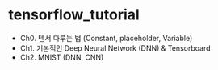 # tensorflow_tutorial
- Ch0. 텐서 다루는 법 (Constant, placeholder, Variable)
- Ch1. 기본적인 Deep Neural Network (DNN) & Tensorboard
- Ch2. MNIST (DNN, CNN)
